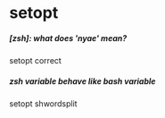 # setopt

##### [zsh]: what does 'nyae' mean?

   setopt  correct

##### zsh variable behave like bash variable

   setopt  shwordsplit
